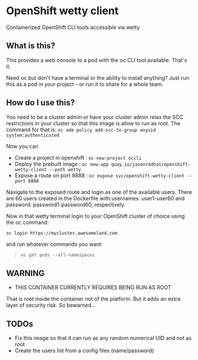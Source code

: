 # OpenShift wetty client
Containerized OpenShift CLI tools accessible via wetty

## What is this?
This provides a web console to a pod with the oc CLI tool available. That's it. 

Need oc but don't have a terminal or the ability to install anything? Just run this as a pod in your project - or run it to share for a whole team.

## How do I use this?
You need to be a cluster admin or have your cluster admin relax the SCC restrictions in your cluster so that this image is allow to run as root. The command for that is:
    `oc adm policy add-scc-to-group anyuid system:authenticated`

Now you can
* Create a project in openshift : `oc new-project occli`
* Deploy the prebuilt image : `oc new-app quay.io/jasonredhat/openshift-wetty-client --path wetty`
* Expose a route on port 8888 : `oc expose svc/openshift-wetty-client --port 8888` 

Navigate to the exposed route and login as one of the available users. There are 60 users created in the Dockerfile with usernames: user1-user60 and password: password1-password60, respectively.

Now in that wetty terminal login to your OpenShift cluster of choice using the oc command:
```sh
oc login https://mycluster.awesomeland.com
```

and run whatever commands you want:
>`oc get pods --all-namespaces`

## WARNING
 - THIS CONTAINER CURRENTLY REQUIRES BEING RUN AS ROOT

That is root inside the container not of the platform. But it adds an extra layer of security risk. So bewarned...

## TODOs
* Fix this image so that it can run as any random numerical UID and not as root
* Create the users list from a config files (name/password)

